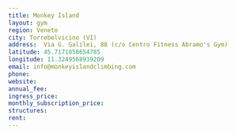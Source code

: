 ```yaml
---
title: Monkey Island
layout: gym
region: Veneto
city: Torrebelvicino (VI)
address:  Via G. Galilei, 88 (c/o Centro Fitness Abramo's Gym)
latitude: 45.7171058654785
longitude: 11.3249568939209
email: info@monkeyislandclimbing.com
phone: 
website: 
annual_fee: 
ingress_price: 
monthly_subscription_price: 
structures: 
rent: 
---
```


